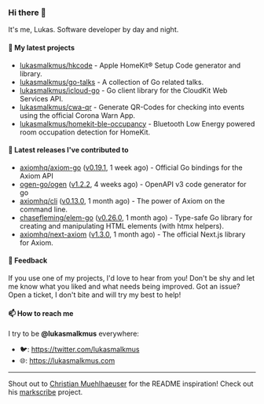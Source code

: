 ### Hi there 👋

It's me, Lukas. Software developer by day and night.

#### 🌱 My latest projects

- [lukasmalkmus/hkcode](https://github.com/lukasmalkmus/hkcode) - Apple HomeKit® Setup Code generator and library.
- [lukasmalkmus/go-talks](https://github.com/lukasmalkmus/go-talks) - A collection of Go related talks.
- [lukasmalkmus/icloud-go](https://github.com/lukasmalkmus/icloud-go) - Go client library for the CloudKit Web Services API.
- [lukasmalkmus/cwa-qr](https://github.com/lukasmalkmus/cwa-qr) - Generate QR-Codes for checking into events using the official Corona Warn App.
- [lukasmalkmus/homekit-ble-occupancy](https://github.com/lukasmalkmus/homekit-ble-occupancy) - Bluetooth Low Energy powered room occupation detection for HomeKit.

#### 🔭 Latest releases I've contributed to

- [axiomhq/axiom-go](https://github.com/axiomhq/axiom-go) ([v0.19.1](https://github.com/axiomhq/axiom-go/releases/tag/v0.19.1), 1 week ago) - Official Go bindings for the Axiom API
- [ogen-go/ogen](https://github.com/ogen-go/ogen) ([v1.2.2](https://github.com/ogen-go/ogen/releases/tag/v1.2.2), 4 weeks ago) - OpenAPI v3 code generator for go
- [axiomhq/cli](https://github.com/axiomhq/cli) ([v0.13.0](https://github.com/axiomhq/cli/releases/tag/v0.13.0), 1 month ago) - The power of Axiom on the command line.
- [chasefleming/elem-go](https://github.com/chasefleming/elem-go) ([v0.26.0](https://github.com/chasefleming/elem-go/releases/tag/v0.26.0), 1 month ago) - Type-safe Go library for creating and manipulating HTML elements (with htmx helpers).
- [axiomhq/next-axiom](https://github.com/axiomhq/next-axiom) ([v1.3.0](https://github.com/axiomhq/next-axiom/releases/tag/v1.3.0), 1 month ago) - The official Next.js library for Axiom.

#### 💬 Feedback

If you use one of my projects, I'd love to hear from you! Don't be shy and let
me know what you liked and what needs being improved. Got an issue? Open a
ticket, I don't bite and will try my best to help!

#### 📫 How to reach me

I try to be **@lukasmalkmus** everywhere:

- 🐦: https://twitter.com/lukasmalkmus
- 🌐: https://lukasmalkmus.com

---

Shout out to [Christian Muehlhaeuser](https://github.com/muesli) for the README
inspiration! Check out his [markscribe](https://github.com/muesli/markscribe)
project.

